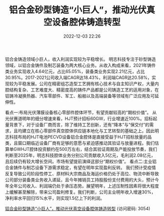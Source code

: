 ﻿---
title: 铝合金砂型铸造“小巨人”，推动光伏真空设备腔体铸造转型
date: 2022-12-03 22:26
tags:
- 明志科技
updated: 1970-01-01 08:00:00
---

铝合金铸造领域小巨人，收入利润实现较为平稳增长。
明志科技专注于砂型铸造领域，以铝合金铸件及制芯装备为两大核心业务。从收入构成来看，2021年铸件类业务实现收入4.64亿元，占比65.05%，装备类业务实现2.21亿元，占比30.95%。2017-2021公司收入端CAGR达18.43%，利润端CAGR达20.58%，实现较为平稳发展。公司在精密组芯造型工艺拥有核心技术与自主知识产权，大量内腔结构复杂、工艺难度大、精密度高的铸件产品都是公司铸造工艺的适用对象，在铝铸冷凝换热器、汽车零部件、军工、船舶以及高端装备等领域有广泛应用及可延伸性。
<!-- more -->
看点一:布局光伏薄膜设备核心零部件腔体环节，有望贡献较高的“期权价值”。
从光伏赛道明年的细分增速来看，HJT预计招标60GW，行业增速近100%。招标起量背景下，对于设备厂商而言，除了维持工艺创新，还有“降本”与“保交付”的需求，且均建立在核心零部件真空腔体供应链本地化与工艺转型的基础之上。因此明志科技布局的HJT电池PECVD设备铝合金腔体是直接受益于HJT招标放量的品类，且窗口期临近设备厂商有足够的意愿与紧迫感推动其验证与放量进程。我们估算单GWHJT腔体投资额约在500万左右，结合其验证周期及产能投放节奏，我们判断至2025年，明志科技腔体业务分别公司贡献收入5亿元，毛利润2.08亿元，且后续仍有较大增长空间。市场有望提前演绎这部分“期权价值”。
看点二:主业铝合金铸件与制芯设备下游需求稳定，有望在明年实现盈利反转。
我们预计受疫情反复导致公司阶段性停工、原材料大宗商品及海运价格仍处于高位、物流中断导致公司部分装备类业务收入递延，且今年摊销员工持股股份支付费用的大头，预计今年全年公司收入、利润端仍处于承压态势。展望明年，上述压制性因素将很大程度上缓解甚至解除，带来公司盈利修复。我们判断，公司主业明年收入增速30%，净利率水平回归15%水平，则实现1.5亿上下的利润。

[铝合金砂型铸造“小巨人”，推动光伏真空设备腔体铸造转型](https://url12.ctfile.com/f/3948612-739735683-5430af?p=3054)
(访问密码: 3054)

